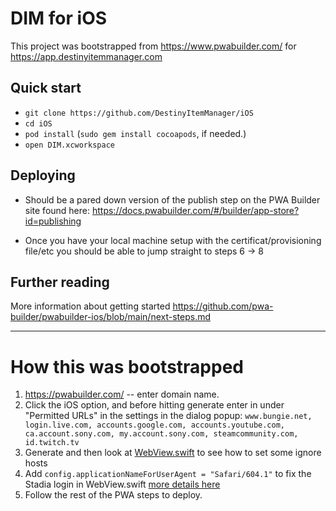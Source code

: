 # DIM for iOS

This project was bootstrapped from https://www.pwabuilder.com/ for https://app.destinyitemmanager.com

## Quick start

- `git clone https://github.com/DestinyItemManager/iOS`
- `cd iOS`
- `pod install` (`sudo gem install cocoapods`, if needed.)
- `open DIM.xcworkspace`

## Deploying

- Should be a pared down version of the publish step on the PWA Builder site found here: https://docs.pwabuilder.com/#/builder/app-store?id=publishing

- Once you have your local machine setup with the certificat/provisioning file/etc you should be able to jump straight to steps 6 -> 8 

## Further reading

More information about getting started https://github.com/pwa-builder/pwabuilder-ios/blob/main/next-steps.md


---

# How this was bootstrapped
1. https://pwabuilder.com/ -- enter domain name.
2. Click the iOS option, and before hitting generate enter in under "Permitted URLs" in the settings in the dialog popup:
`www.bungie.net, login.live.com, accounts.google.com, accounts.youtube.com, ca.account.sony.com, my.account.sony.com, steamcommunity.com, id.twitch.tv`
4. Generate and then look at [WebView.swift](https://github.com/DestinyItemManager/iOS/blob/main/DIM/WebView.swift#L160-L164) to see how to set some ignore hosts
5. Add `config.applicationNameForUserAgent = "Safari/604.1"` to fix the Stadia login in WebView.swift [more details here](https://github.com/pwa-builder/pwabuilder-ios/issues/30#issuecomment-997607693)
6. Follow the rest of the PWA steps to deploy.
